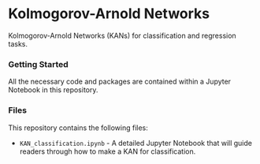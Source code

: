 # Kolmogorov-Arnold Networks
Kolmogorov-Arnold Networks (KANs) for classification and regression tasks.

### Getting Started
All the necessary code and packages are contained within a Jupyter Notebook in this repository.

### Files
This repository contains the following files:
* `KAN_classification.ipynb` - A detailed Jupyter Notebook that will guide readers through how to make a KAN for classification.
